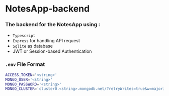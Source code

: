 # NotesApp-backend

### The backend for the NotesApp using :

- `Typescript`
- `Express` for handling API request
- `Sqlite` as database
- JWT or Session-based Authentication

### `.env` File Format

```bash
ACCESS_TOKEN='<string>'
MONGO_USER='<string>'
MONGO_PASSWORD='<string>'
MONGO_CLUSTER='cluster0.<string>.mongodb.net/?retryWrites=true&w=majority'
```
